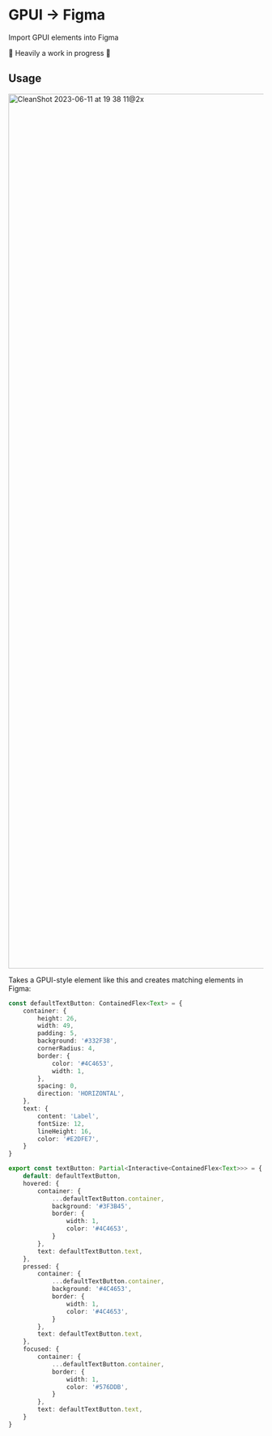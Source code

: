 # GPUI -> Figma

Import GPUI elements into Figma

🚧 Heavily a work in progress 🚧

## Usage

<img width="1728" alt="CleanShot 2023-06-11 at 19 38 11@2x" src="https://github.com/iamnbutler/gpui-figma/assets/1714999/41adaa32-02c2-46ce-8f58-bad94017c205">


Takes a GPUI-style element like this and creates matching elements in Figma:

```ts
const defaultTextButton: ContainedFlex<Text> = {
    container: {
        height: 26,
        width: 49,
        padding: 5,
        background: '#332F38',
        cornerRadius: 4,
        border: {
            color: '#4C4653',
            width: 1,
        },
        spacing: 0,
        direction: 'HORIZONTAL',
    },
    text: {
        content: 'Label',
        fontSize: 12,
        lineHeight: 16,
        color: '#E2DFE7',
    }
}

export const textButton: Partial<Interactive<ContainedFlex<Text>>> = {
    default: defaultTextButton,
    hovered: {
        container: {
            ...defaultTextButton.container,
            background: '#3F3B45',
            border: {
                width: 1,
                color: '#4C4653',
            }
        },
        text: defaultTextButton.text,
    },
    pressed: {
        container: {
            ...defaultTextButton.container,
            background: '#4C4653',
            border: {
                width: 1,
                color: '#4C4653',
            }
        },
        text: defaultTextButton.text,
    },
    focused: {
        container: {
            ...defaultTextButton.container,
            border: {
                width: 1,
                color: '#576DDB',
            }
        },
        text: defaultTextButton.text,
    }
}
```
